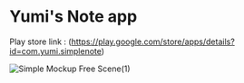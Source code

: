 # Yumi's Note app 

Play store link : (https://play.google.com/store/apps/details?id=com.yumi.simplenote)

![Simple Mockup Free Scene(1)](https://user-images.githubusercontent.com/91206852/138509867-c6aa9ac8-b9c0-413f-8718-19fdaac0b2a9.jpg)
